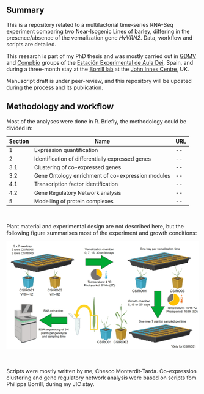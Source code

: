 ## Summary

This is a repository related to a multifactorial time-series RNA-Seq experiment comparing two Near-Isogenic Lines of barley, differing in the presence/absence of the vernalization gene *HvVRN2*. Data, workflow and scripts are detailed.

This research is part of my PhD thesis and was mostly carried out in [GDMV](http://sitios.csic.es/web/eead-estacion-experimental-aula-dei/departamentos/genetica/gdmv/index) and [Compbio](https://eead-csic-compbio.github.io/index.html) groups of the [Estación Experimental de Aula Dei](https://www.eead.csic.es/), Spain, and during a three-month stay at the [Borrill lab](https://borrilllab.com/) at the [John Innes Centre](https://www.jic.ac.uk/), UK.

Manuscript draft is under peer-review, and this repository will be updated during the process and its publication.

## Methodology and workflow

Most of the analyses were done in R. Briefly, the methodology could be divided in:

| Section | Name                                              | URL |
|---------|---------------------------------------------------|-----|
| 1       | Expression quantification                         | --  |
| 2       | Identification of differentially expressed genes  | --  |
| 3.1     | Clustering of co-expressed genes                  | --  |
| 3.2     | Gene Ontology enrichment of co-expression modules | --  |
| 4.1     | Transcription factor identification               | --  |
| 4.2     | Gene Regulatory Network analysis                  | --  |
| 5       | Modelling of protein complexes                    | --  |

&nbsp;

Plant material and experimental design are not described here, but the following figure summarises most of the experiment and growth conditions:

![Scheme of the experimental design](figures/Figure_experiment_design.jpg)

&nbsp;

Scripts were mostly written by me, Chesco Montardit-Tarda.
Co-expression clustering and gene regulatory network analysis were based on scripts fom Philippa Borrill, during my JIC stay.

